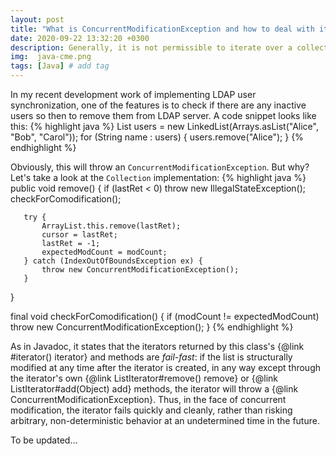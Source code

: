 ```yaml
---
layout: post
title: "What is ConcurrentModificationException and how to deal with it?"
date: 2020-09-22 13:32:20 +0300
description: Generally, it is not permissible to iterate over a collection and perform modification on it at the same time. But with iterator, we can find a work around.
img:  java-cme.png
tags: [Java] # add tag
---
```

In my recent development work of implementing LDAP user synchronization, one of the features is to check if there are any inactive users so then to remove them from LDAP server. A code snippet looks like this:
{% highlight java %}
    List<String> users = new LinkedList<String>(Arrays.asList("Alice", "Bob", "Carol"));
    for (String name : users) {
        users.remove("Alice");
    }
{% endhighlight %}

Obviously, this will throw an `ConcurrentModificationException`. But why? Let's take a look at the `Collection` implementation:
{% highlight java %}
   public void remove() {
       if (lastRet < 0)
           throw new IllegalStateException();
       checkForComodification();

       try {
           ArrayList.this.remove(lastRet);
           cursor = lastRet;
           lastRet = -1;
           expectedModCount = modCount;
       } catch (IndexOutOfBoundsException ex) {
           throw new ConcurrentModificationException();
       }
   }

   final void checkForComodification() {
       if (modCount != expectedModCount)
           throw new ConcurrentModificationException();
   }
{% endhighlight %}

As in Javadoc, it states that the iterators returned by this class's {@link #iterator() iterator} and methods are <em>fail-fast</em>: if the list is structurally modified at any time after the iterator is created, in any way except through the iterator's own {@link ListIterator#remove() remove} or {@link ListIterator#add(Object) add} methods, the iterator will throw a {@link ConcurrentModificationException}.  Thus, in the face of concurrent modification, the iterator fails quickly and cleanly, rather than risking arbitrary, non-deterministic behavior at an undetermined time in the future.


To be updated...
